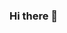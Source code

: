### Hi there 👋

<!--
**xron2929/xron2929** is a ✨ _special_ ✨ repository because its `README.md` (this file) appears on your GitHub profile.

Here are some ideas to get you started:
![K-Junyyy's GitHub stats](https://github-readme-stats.vercel.app/api?username=K-Junyyy&show_icons=true&theme=dark)     
[![Solved.ac Profile](http://mazassumnida.wtf/api/generate_badge?boj=xron2929)](https://solved.ac/xron2929)

- 🔭 I’m currently working on ...
- 🌱 I’m currently learning ...
- 👯 I’m looking to collaborate on ...
- 🤔 I’m looking for help with ...
- 💬 Ask me about ...
- 📫 How to reach me: ...
- 😄 Pronouns: ...
- ⚡ Fun fact: ...
-->
